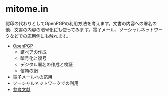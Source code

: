 # mitome.in
認印の代わりとしてOpenPGPの利用方法を考えます。文書の内容への署名の他、文書の内容の暗号化にも使ってみます。電子メール、ソーシャルネットワークなどでの応用例にも触れます。

- [OpenPGP](OpenPGP/)
  - [鍵ペアの作成](OpenPGP/keyPair.html)
  - 暗号化と復号
  - デジタル署名の作成と検証
  - 信頼の網
- 電子メールへの応用
- ソーシャルネットワークでの利用
- [参考文献](references/)
